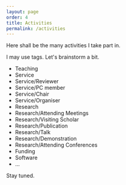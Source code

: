 ```yaml
---
layout: page
order: 4
title: Activities
permalink: /activities
---
```


Here shall be the many activities I take part in.

I may use tags. Let's brainstorm a bit.

- Teaching
- Service
- Service/Reviewer
- Service/PC member
- Service/Chair
- Service/Organiser
- Research
- Research/Attending Meetings
- Research/Visiting Scholar
- Research/Publication
- Research/Talk
- Research/Demonstration
- Research/Attending Conferences
- Funding
- Software
- ...

Stay tuned.

